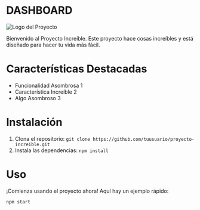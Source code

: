 # DASHBOARD 

![Logo del Proyecto](dashboard.png)

Bienvenido al Proyecto Increíble. Este proyecto hace cosas increíbles y está diseñado para hacer tu vida más fácil.

# Características Destacadas

- Funcionalidad Asombrosa 1
- Característica Increíble 2
- Algo Asombroso 3

# Instalación

1. Clona el repositorio: `git clone https://github.com/tuusuario/proyecto-increible.git`
2. Instala las dependencias: `npm install`

# Uso

¡Comienza usando el proyecto ahora! Aquí hay un ejemplo rápido:

```bash
npm start
